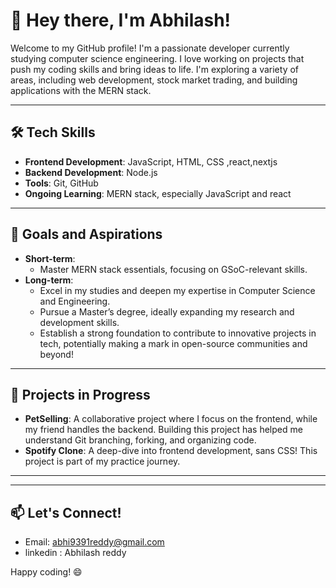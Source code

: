 # 👋 Hey there, I'm Abhilash!

Welcome to my GitHub profile! I'm a passionate developer currently studying computer science engineering. I love working on projects that push my coding skills and bring ideas to life. I'm exploring a variety of areas, including web development, stock market trading, and building applications with the MERN stack.

---

## 🛠️ Tech Skills

- **Frontend Development**: JavaScript, HTML, CSS ,react,nextjs
- **Backend Development**: Node.js 
- **Tools**: Git, GitHub
- **Ongoing Learning**: MERN stack, especially JavaScript and react  

---

## 🚀 Goals and Aspirations

- **Short-term**: 
  - Master MERN stack essentials, focusing on GSoC-relevant skills.
- **Long-term**:
  - Excel in my studies and deepen my expertise in Computer Science and Engineering.
  - Pursue a Master’s degree, ideally expanding my research and development skills.
  - Establish a strong foundation to contribute to innovative projects in tech, potentially making a mark in open-source communities and beyond!

---

## 🌱 Projects in Progress

- **PetSelling**: A collaborative project where I focus on the frontend, while my friend handles the backend. Building this project has helped me understand Git branching, forking, and organizing code.
- **Spotify Clone**: A deep-dive into frontend development, sans CSS! This project is part of my practice journey.




---


---

## 📫 Let's Connect!

- Email: abhi9391reddy@gmail.com
- linkedin : Abhilash reddy
  

Happy coding! 😄

